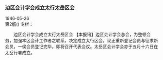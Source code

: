 ### 边区会计学会成立太行太岳区会  

1946-05-26  
第2版()
专栏：

　　边区会计学会成立太行太岳区会
    【本报讯】边区会计学会总会，为整顿会务，加强本区会计工作者之联系，决定成立太行区会，现正重新登记会员与征求新会员，一俟会员登记完毕，即将召开代表会议。太岳区会计学会亦于五月十六日在太岳行署成立。  
